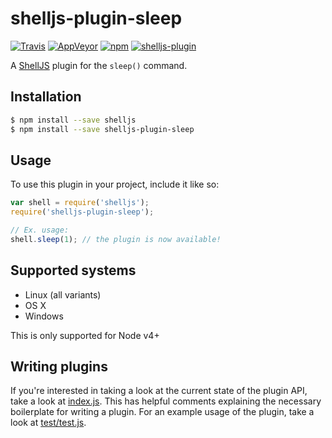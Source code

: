 # shelljs-plugin-sleep

[![Travis](https://img.shields.io/travis/nfischer/shelljs-plugin-sleep/master.svg?style=flat-square&label=unix)](https://travis-ci.org/nfischer/shelljs-plugin-sleep)
[![AppVeyor](https://img.shields.io/appveyor/ci/nfischer/shelljs-plugin-sleep/master.svg?style=flat-square&label=windows)](https://ci.appveyor.com/project/nfischer/shelljs-plugin-sleep/branch/master)
[![npm](https://img.shields.io/npm/v/shelljs-plugin-sleep.svg?style=flat-square)](https://www.npmjs.com/package/shelljs-plugin-sleep)
[![shelljs-plugin](https://img.shields.io/badge/shelljs-plugin-brightgreen.svg?style=flat-square)](https://github.com/shelljs/shelljs/wiki/Using-ShellJS-Plugins)

A [ShellJS](https://github.com/shelljs/shelljs) plugin for the `sleep()`
command.

## Installation

```bash
$ npm install --save shelljs
$ npm install --save shelljs-plugin-sleep
```

## Usage

To use this plugin in your project, include it like so:

```javascript
var shell = require('shelljs');
require('shelljs-plugin-sleep');

// Ex. usage:
shell.sleep(1); // the plugin is now available!
```

## Supported systems

 - Linux (all variants)
 - OS X
 - Windows

This is only supported for Node v4+

## Writing plugins

If you're interested in taking a look at the current state of the plugin API,
take a look at [index.js](index.js). This has helpful comments explaining the
necessary boilerplate for writing a plugin. For an example usage of the plugin,
take a look at [test/test.js](test/test.js).
